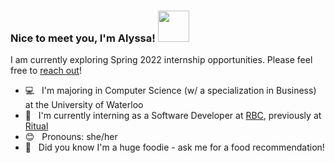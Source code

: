<!-- 
<p align="center">
  <img src="https://64.media.tumblr.com/ef7d6711d5725003221f835edf723a31/tumblr_orswviR7Yb1s35qyfo1_1280.gifv" width="700">
</p> -->
### Nice to meet you, I'm Alyssa! <img src="https://media.giphy.com/media/mGcNjsfWAjY5AEZNw6/giphy.gif" width="50">
I am currently exploring Spring 2022 internship opportunities. Please feel free to [reach out](https://www.linkedin.com/in/alyssa-gao/)!
- 💻 &nbsp; I'm majoring in Computer Science (w/ a specialization in Business) at the University of Waterloo
- 🏦 &nbsp; I'm currently interning as a Software Developer at [RBC](https://rbcroyalbank.com), previously at [Ritual](https://ritual.co/)
- 😊 &nbsp; Pronouns: she/her
- 🍡 &nbsp; Did you know I'm a huge foodie - ask me for a food recommendation!
